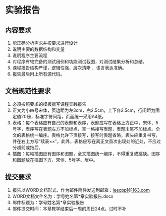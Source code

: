# 实验报告

## 内容要求

1. 能正确分析需求并按要求进行设计
2. 说明主要的数据结构和变量
3. 说明程序主要流程
4. 对程序有较完备的测试用例和功能测试截图，对测试结果分析和总结。
5. 课程报告结构严谨，逻辑性强，层次清晰 ，语言表达准确。
6. 报告最后附上所有源代码。

## 文档规范性要求

1. 必须按照要求的模板撰写课程实践报告
2. 正文为小四号宋体，页边距为左3cm，右2.5cm，上下各2.5cm，行间距为固定值20磅，标准字符间距，页面统一采用A4纸。
3. 表格：每个表格应有自己的表题和表序，表题应写在表格上方正中，宋体、5号字，表序写在表题左方不加标点，空一格接写表题，表题末尾不加标点。全文的表格统一编序。表格允许下页接写，接写时表题省略，表头应重复书写，并在右上方写“续表××”。此外，表格应写在离正文首次出现处的近处，不应过分超前或拖后。
4. 插图：每幅插图应有图序和图题，全文插图统一编序，不得重复或跳缺。图序和图题放在插图下方，宋体、5号字、居中。

## 提交要求

1. 报告以WORD文档形式，作为邮件附件发送到邮箱：leecpp1@163.com
2. WORD文档文件名为：学号姓名第*章实验报告.docx
3. 邮件标题为：学号姓名第*章实验报告
4. 邮件提交时间：本章教学结束后一周的周日24点。过时不补
